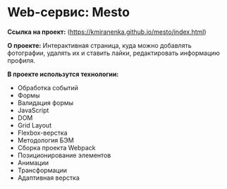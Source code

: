 # Web-сервис: Mesto

**Ссылка на проект:** (https://kmiranenka.github.io/mesto/index.html)

**О проекте:**
Интерактивная страница, куда можно добавлять фотографии, удалять их и ставить лайки, редактировать информацию профиля.


**В проекте использутся технологии:**
* Обработка событий
* Формы
* Валидация формы
* JavaScript
* DOM
* Grid Layout
* Flexbox-верстка
* Методология БЭМ
* Сборка проекта Webpack
* Позиционирование элементов
* Анимации
* Трансформации
* Адаптивная верстка
